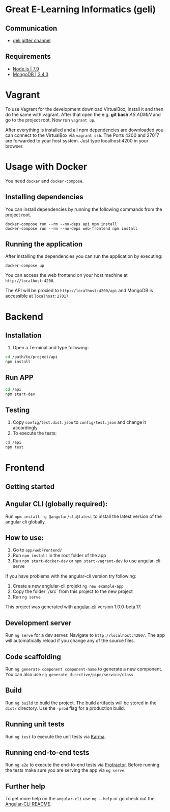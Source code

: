 # Great E-Learning Informatics (geli)

## Communication

- [geli gitter channel](https://gitter.im/mpse-geli/)

## Requirements

- [Node.js | 7.9](https://nodejs.org/en/)
- [MongoDB | 3.4.3](https://www.mongodb.com/download-center#community)

# Vagrant
To use Vagrant for the development download VirtualBox, install it and then do the same with vagrant.
After that open the e.g. __git bash__ _AS ADMIN_ and go to the project root. Now run `vagrant up`.

After everything is installed and all npm dependencies are downloaded you can connect to the VirtualBox
via `vagrant ssh`. The Ports 4200 and 27017 are forwarded to your host system. Just type localhost:4200 in your
browser.

# Usage with Docker
You need `docker` and `docker-compose`.

## Installing dependencies
You can install dependencies by running the following commands from the project root.

    docker-compose run --rm --no-deps api npm install
    docker-compose run --rm --no-deps web-frontend npm install
    
## Running the application
After installing the dependencies you can run the application by executing:

    docker-compose up
    
You can access the web frontend on your host machine at `http://localhost:4200`.

The API will be proxied to `http://localhost:4200/api` and MongoDB is accessible at `localhost:27017`.

# Backend

## Installation

1. Open a Terminal and type following:

```bash
cd /path/to/project/api
npm install
```

## Run APP

```bash
cd /api
npm start-dev
```

## Testing

1. Copy `config/test.dist.json` to `config/test.json` and change it accordingly.
2. To execute the tests:

```bash
cd /api
npm test
```

# Frontend
## Getting started

## Angular CLI (globally required):

Run `npm install -g @angular/cli@latest` to install the latest version of the angular cli globally.

## How to use:

1. Go to `app/webFrontend/`
2. Run `npm install` in the root folder of the app
3. Run `npm start-docker-dev` or `npm start-vagrant-dev` to use angular-cli serve

If you have problems with the angular-cli version try following:

1. Create a new anglular-cli projekt `ng new example-app`
2. Copy the folder ´/src´ from this project to the new project
3. Run `ng serve`

This project was generated with [angular-cli](https://github.com/angular/angular-cli) version 1.0.0-beta.17.

## Development server
Run `ng serve` for a dev server. Navigate to `http://localhost:4200/`. The app will automatically reload if you change any of the source files.

## Code scaffolding

Run `ng generate component component-name` to generate a new component. You can also use `ng generate directive/pipe/service/class`.

## Build

Run `ng build` to build the project. The build artifacts will be stored in the `dist/` directory. Use the `-prod` flag for a production build.

## Running unit tests

Run `ng test` to execute the unit tests via [Karma](https://karma-runner.github.io).

## Running end-to-end tests

Run `ng e2e` to execute the end-to-end tests via [Protractor](http://www.protractortest.org/). 
Before running the tests make sure you are serving the app via `ng serve`.

## Further help

To get more help on the `angular-cli` use `ng --help` or go check out the [Angular-CLI README](https://github.com/angular/angular-cli/blob/master/README.md).



